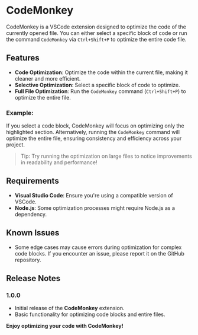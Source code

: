# CodeMonkey

CodeMonkey is a VSCode extension designed to optimize the code of the currently opened file. You can either select a specific block of code or run the command `CodeMonkey` via `Ctrl+Shift+P` to optimize the entire code file.

## Features

- **Code Optimization**: Optimize the code within the current file, making it cleaner and more efficient.
- **Selective Optimization**: Select a specific block of code to optimize.
- **Full File Optimization**: Run the `CodeMonkey` command (`Ctrl+Shift+P`) to optimize the entire file.

### Example:

If you select a code block, CodeMonkey will focus on optimizing only the highlighted section. Alternatively, running the `CodeMonkey` command will optimize the entire file, ensuring consistency and efficiency across your project.

> Tip: Try running the optimization on large files to notice improvements in readability and performance!

## Requirements

- **Visual Studio Code**: Ensure you're using a compatible version of VSCode.
- **Node.js**: Some optimization processes might require Node.js as a dependency.

## Known Issues

- Some edge cases may cause errors during optimization for complex code blocks. If you encounter an issue, please report it on the GitHub repository.

## Release Notes

### 1.0.0
- Initial release of the **CodeMonkey** extension. 
- Basic functionality for optimizing code blocks and entire files.

**Enjoy optimizing your code with CodeMonkey!**
